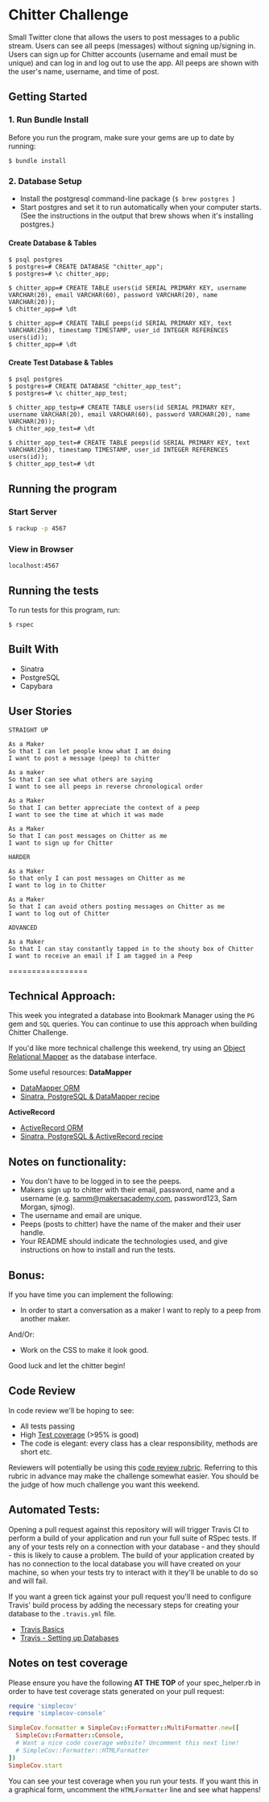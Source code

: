 # Chitter Challenge

Small Twitter clone that allows the users to post messages to a public stream. Users can see all peeps (messages) without signing up/signing in. Users can sign up for Chitter accounts (username and email must be unique) and can log in and log out to use the app. All peeps are shown with the user's name, username, and time of post.

## Getting Started

### 1. Run Bundle Install

Before you run the program, make sure your gems are up to date by running:

```
$ bundle install
```

### 2. Database Setup 
 
* Install the postgresql command-line package (```$ brew postgres ```)
* Start postgres and set it to run automatically when your computer starts. (See the instructions in the output that brew shows when it's installing postgres.)

#### Create Database & Tables

```
$ psql postgres
$ postgres=# CREATE DATABASE "chitter_app";
$ postgres=# \c chitter_app;
```

```
$ chitter_app=# CREATE TABLE users(id SERIAL PRIMARY KEY, username VARCHAR(20), email VARCHAR(60), password VARCHAR(20), name VARCHAR(20));
$ chitter_app=# \dt
```

```
$ chitter_app=# CREATE TABLE peeps(id SERIAL PRIMARY KEY, text VARCHAR(250), timestamp TIMESTAMP, user_id INTEGER REFERENCES users(id));
$ chitter_app=# \dt
```

#### Create Test Database & Tables

```
$ psql postgres
$ postgres=# CREATE DATABASE "chitter_app_test";
$ postgres=# \c chitter_app_test;
```

```
$ chitter_app_testp=# CREATE TABLE users(id SERIAL PRIMARY KEY, username VARCHAR(20), email VARCHAR(60), password VARCHAR(20), name VARCHAR(20));
$ chitter_app_test=# \dt
```

```
$ chitter_app_test=# CREATE TABLE peeps(id SERIAL PRIMARY KEY, text VARCHAR(250), timestamp TIMESTAMP, user_id INTEGER REFERENCES users(id));
$ chitter_app_test=# \dt
```

## Running the program

### Start Server

```sh
$ rackup -p 4567
```

### View in Browser

```
localhost:4567
```

## Running the tests

To run tests for this program, run:

```
$ rspec
```


## Built With

* Sinatra
* PostgreSQL
* Capybara

## User Stories

```
STRAIGHT UP

As a Maker
So that I can let people know what I am doing  
I want to post a message (peep) to chitter

As a maker
So that I can see what others are saying  
I want to see all peeps in reverse chronological order

As a Maker
So that I can better appreciate the context of a peep
I want to see the time at which it was made

As a Maker
So that I can post messages on Chitter as me
I want to sign up for Chitter

HARDER

As a Maker
So that only I can post messages on Chitter as me
I want to log in to Chitter

As a Maker
So that I can avoid others posting messages on Chitter as me
I want to log out of Chitter

ADVANCED

As a Maker
So that I can stay constantly tapped in to the shouty box of Chitter
I want to receive an email if I am tagged in a Peep
```

=================

Technical Approach:
-----

This week you integrated a database into Bookmark Manager using the `PG` gem and `SQL` queries. You can continue to use this approach when building Chitter Challenge.

If you'd like more technical challenge this weekend, try using an [Object Relational Mapper](https://en.wikipedia.org/wiki/Object-relational_mapping) as the database interface.

Some useful resources:
**DataMapper**
- [DataMapper ORM](https://datamapper.org/)
- [Sinatra, PostgreSQL & DataMapper recipe](http://recipes.sinatrarb.com/p/databases/postgresql-datamapper)

**ActiveRecord**
- [ActiveRecord ORM](https://guides.rubyonrails.org/active_record_basics.html)
- [Sinatra, PostgreSQL & ActiveRecord recipe](http://recipes.sinatrarb.com/p/databases/postgresql-activerecord?#article)

Notes on functionality:
------

* You don't have to be logged in to see the peeps.
* Makers sign up to chitter with their email, password, name and a username (e.g. samm@makersacademy.com, password123, Sam Morgan, sjmog).
* The username and email are unique.
* Peeps (posts to chitter) have the name of the maker and their user handle.
* Your README should indicate the technologies used, and give instructions on how to install and run the tests.

Bonus:
-----

If you have time you can implement the following:

* In order to start a conversation as a maker I want to reply to a peep from another maker.

And/Or:

* Work on the CSS to make it look good.

Good luck and let the chitter begin!

Code Review
-----------

In code review we'll be hoping to see:

* All tests passing
* High [Test coverage](https://github.com/makersacademy/course/blob/master/pills/test_coverage.md) (>95% is good)
* The code is elegant: every class has a clear responsibility, methods are short etc.

Reviewers will potentially be using this [code review rubric](docs/review.md).  Referring to this rubric in advance may make the challenge somewhat easier.  You should be the judge of how much challenge you want this weekend.

Automated Tests:
-----

Opening a pull request against this repository will will trigger Travis CI to perform a build of your application and run your full suite of RSpec tests. If any of your tests rely on a connection with your database - and they should - this is likely to cause a problem. The build of your application created by has no connection to the local database you will have created on your machine, so when your tests try to interact with it they'll be unable to do so and will fail.

If you want a green tick against your pull request you'll need to configure Travis' build process by adding the necessary steps for creating your database to the `.travis.yml` file.

- [Travis Basics](https://docs.travis-ci.com/user/tutorial/)
- [Travis - Setting up Databases](https://docs.travis-ci.com/user/database-setup/)

Notes on test coverage
----------------------

Please ensure you have the following **AT THE TOP** of your spec_helper.rb in order to have test coverage stats generated
on your pull request:

```ruby
require 'simplecov'
require 'simplecov-console'

SimpleCov.formatter = SimpleCov::Formatter::MultiFormatter.new([
  SimpleCov::Formatter::Console,
  # Want a nice code coverage website? Uncomment this next line!
  # SimpleCov::Formatter::HTMLFormatter
])
SimpleCov.start
```

You can see your test coverage when you run your tests. If you want this in a graphical form, uncomment the `HTMLFormatter` line and see what happens!
